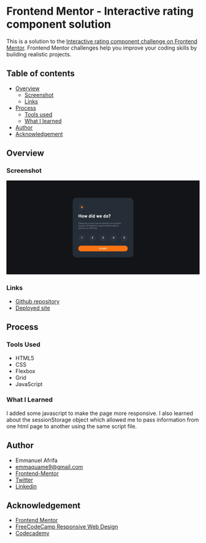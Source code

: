 # Frontend Mentor - Interactive rating component solution

This is a solution to the [Interactive rating component challenge on Frontend Mentor](https://www.frontendmentor.io/challenges/interactive-rating-component-koxpeBUmI). Frontend Mentor challenges help you improve your coding skills by building realistic projects. 

## Table of contents
- [Overview](#overview)
    - [Screenshot](#screenshot)
    - [Links](#links)
- [Process](#process)
    - [Tools used](#tools-used)
    - [What I learned](#what-i-learned)
- [Author](#author)
- [Acknowledgement](#acknowledgement)


## Overview
### Screenshot
![Screenshot of the webpage](./images/Web%20capture_10-6-2023_0239_127.0.0.1.jpeg)

### Links
- [Github repository](#)
- [Deployed site](#)

## Process
### Tools Used
- HTML5
- CSS
- Flexbox
- Grid
- JavaScript

### What I Learned
I added some javascript to make the page more responsive. I also learned about the sessionStorage object which allowed me to pass information from one html page to another using the same script file.

## Author
- Emmanuel Afrifa
- [emmaquame9@gmail.com](mailto:emmaquame9@gmail.com)
- [Frontend-Mentor](https://www.frontendmentor.io/profile/Emmanuel-Afrifa)
- [Twitter](https://twitter.com/Emma33712365)
- [Linkedin](https://www.linkedin.com/in/emmanuel-afrifa-840674214/)

## Acknowledgement
- [Frontend Mentor](https://www.frontendmentor.io/)
- [FreeCodeCamp Responsive Web Design](https://www.freecodecamp.org/learn/responsive-web-design/)
- [Codecademy](https://www.codecademy.com/)
